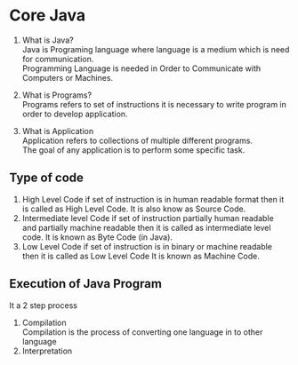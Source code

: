 # Core Java
1. What is Java?  
	Java is Programing language where language is a medium which is need for communication.  
	Programming Language is needed in Order to Communicate with Computers or Machines.

2. What is Programs?    
	Programs refers to set of instructions it is necessary to write program in order to develop application.
3. What is Application  
	Application refers to collections of multiple different programs.  
	The goal of any application is to perform some specific task.

## Type of code

1. High Level Code
	if set of instruction is in human readable format then it is called as High Level Code.
	It is also know as Source Code.
2. Intermediate level Code
	if set of instruction partially human readable and partially machine readable then it is called as intermediate level code.
	It is known as Byte Code (in Java). 
3. Low Level Code
	if set of instruction is in binary or machine readable then it is called as Low Level Code
	It is known as Machine Code.

## Execution of Java Program

It a 2 step process   

1. Compilation  
	Compilation is the process of converting one language in to other language
2. Interpretation  